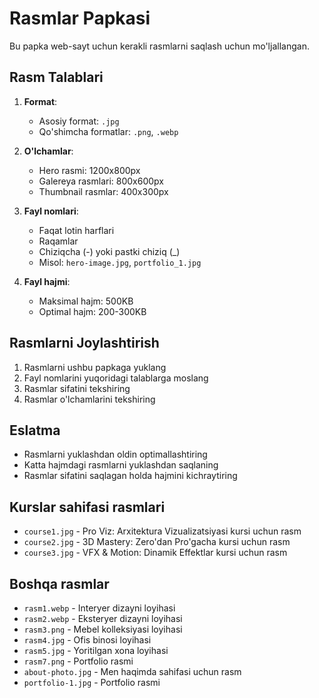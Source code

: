 # Rasmlar Papkasi

Bu papka web-sayt uchun kerakli rasmlarni saqlash uchun mo'ljallangan.

## Rasm Talablari

1. **Format**: 
   - Asosiy format: `.jpg`
   - Qo'shimcha formatlar: `.png`, `.webp`

2. **O'lchamlar**:
   - Hero rasmi: 1200x800px
   - Galereya rasmlari: 800x600px
   - Thumbnail rasmlar: 400x300px

3. **Fayl nomlari**:
   - Faqat lotin harflari
   - Raqamlar
   - Chiziqcha (-) yoki pastki chiziq (_)
   - Misol: `hero-image.jpg`, `portfolio_1.jpg`

4. **Fayl hajmi**:
   - Maksimal hajm: 500KB
   - Optimal hajm: 200-300KB

## Rasmlarni Joylashtirish

1. Rasmlarni ushbu papkaga yuklang
2. Fayl nomlarini yuqoridagi talablarga moslang
3. Rasmlar sifatini tekshiring
4. Rasmlar o'lchamlarini tekshiring

## Eslatma

- Rasmlarni yuklashdan oldin optimallashtiring
- Katta hajmdagi rasmlarni yuklashdan saqlaning
- Rasmlar sifatini saqlagan holda hajmini kichraytiring

## Kurslar sahifasi rasmlari
- `course1.jpg` - Pro Viz: Arxitektura Vizualizatsiyasi kursi uchun rasm
- `course2.jpg` - 3D Mastery: Zero'dan Pro'gacha kursi uchun rasm
- `course3.jpg` - VFX & Motion: Dinamik Effektlar kursi uchun rasm

## Boshqa rasmlar
- `rasm1.webp` - Interyer dizayni loyihasi
- `rasm2.webp` - Eksteryer dizayni loyihasi
- `rasm3.png` - Mebel kolleksiyasi loyihasi
- `rasm4.jpg` - Ofis binosi loyihasi
- `rasm5.jpg` - Yoritilgan xona loyihasi
- `rasm7.png` - Portfolio rasmi
- `about-photo.jpg` - Men haqimda sahifasi uchun rasm
- `portfolio-1.jpg` - Portfolio rasmi 